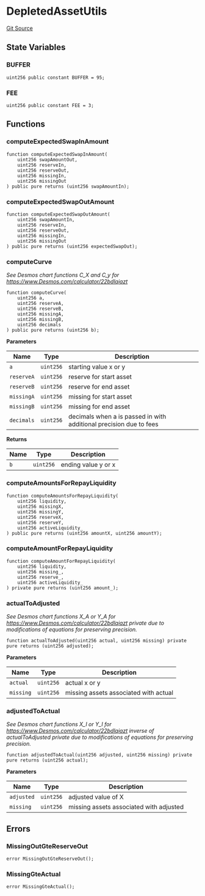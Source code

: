 # DepletedAssetUtils
[Git Source](https://github.com/Ammalgam-Protocol/core-v1/blob/8a7f458eaa44bd6bb81314db98899ee7d35f8c57/contracts/utils/DepletedAssetUtils.sol)


## State Variables
### BUFFER

```solidity
uint256 public constant BUFFER = 95;
```


### FEE

```solidity
uint256 public constant FEE = 3;
```


## Functions
### computeExpectedSwapInAmount


```solidity
function computeExpectedSwapInAmount(
    uint256 swapAmountOut,
    uint256 reserveIn,
    uint256 reserveOut,
    uint256 missingIn,
    uint256 missingOut
) public pure returns (uint256 swapAmountIn);
```

### computeExpectedSwapOutAmount


```solidity
function computeExpectedSwapOutAmount(
    uint256 swapAmountIn,
    uint256 reserveIn,
    uint256 reserveOut,
    uint256 missingIn,
    uint256 missingOut
) public pure returns (uint256 expectedSwapOut);
```

### computeCurve

*See Desmos chart functions C_X and C_y for https://www.Desmos.com/calculator/22bdlqiazt*


```solidity
function computeCurve(
    uint256 a,
    uint256 reserveA,
    uint256 reserveB,
    uint256 missingA,
    uint256 missingB,
    uint256 decimals
) public pure returns (uint256 b);
```
**Parameters**

|Name|Type|Description|
|----|----|-----------|
|`a`|`uint256`|        starting value x or y|
|`reserveA`|`uint256`| reserve for start asset|
|`reserveB`|`uint256`| reserve for end asset|
|`missingA`|`uint256`| missing for start asset|
|`missingB`|`uint256`| missing for end asset|
|`decimals`|`uint256`| decimals when a is passed in with additional precision due to fees|

**Returns**

|Name|Type|Description|
|----|----|-----------|
|`b`|`uint256`|       ending value y or x|


### computeAmountsForRepayLiquidity


```solidity
function computeAmountsForRepayLiquidity(
    uint256 liquidity,
    uint256 missingX,
    uint256 missingY,
    uint256 reserveX,
    uint256 reserveY,
    uint256 activeLiquidity_
) public pure returns (uint256 amountX, uint256 amountY);
```

### computeAmountForRepayLiquidity


```solidity
function computeAmountForRepayLiquidity(
    uint256 liquidity,
    uint256 missing_,
    uint256 reserve_,
    uint256 activeLiquidity_
) private pure returns (uint256 amount_);
```

### actualToAdjusted

*See Desmos chart functions X_A or Y_A for https://www.Desmos.com/calculator/22bdlqiazt
private due to modifications of equations for preserving precision.*


```solidity
function actualToAdjusted(uint256 actual, uint256 missing) private pure returns (uint256 adjusted);
```
**Parameters**

|Name|Type|Description|
|----|----|-----------|
|`actual`|`uint256`|actual x or y|
|`missing`|`uint256`|missing assets associated with actual|


### adjustedToActual

*See Desmos chart functions X_I or Y_I for https://www.Desmos.com/calculator/22bdlqiazt inverse of actualToAdjusted
private due to modifications of equations for preserving precision.*


```solidity
function adjustedToActual(uint256 adjusted, uint256 missing) private pure returns (uint256 actual);
```
**Parameters**

|Name|Type|Description|
|----|----|-----------|
|`adjusted`|`uint256`|adjusted value of X|
|`missing`|`uint256`|missing assets associated with adjusted|


## Errors
### MissingOutGteReserveOut

```solidity
error MissingOutGteReserveOut();
```

### MissingGteActual

```solidity
error MissingGteActual();
```

